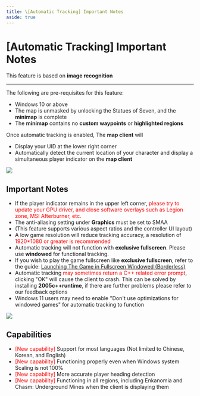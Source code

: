 ```yaml
---
title: \[Automatic Tracking] Important Notes
aside: true
---
```


# [Automatic Tracking] Important Notes

This feature is based on **image recognition**

---

The following are pre-requisites for this feature:

- Windows 10 or above
- The map is unmasked by unlocking the Statues of Seven, and the **minimap** is complete
- The **minimap** contains no **custom waypoints** or **highlighted regions**

Once automatic tracking is enabled, The **map client** will

- Display your UID at the lower right corner
- Automatically detect the current location of your character and display a simultaneous player indicator on the **map client**

![](./imgs/en/manual/auto-tracking/autotrackingegaged.png)

## Important Notes

- If the player indicator remains in the upper left corner, <span style="color: red">please try to update your GPU driver, and close software overlays such as Legion zone, MSI Afterburner, etc.</span>
- The anti-aliasing setting under **Graphics** must be set to SMAA
- (This feature supports various aspect ratios and the controller UI layout)
- A low game resolution will reduce tracking accuracy, a resolution of <span style="color: red">1920\*1080 or greater is recommended</span>
- Automatic tracking will not function with **exclusive fullscreen**. Please use **windowed** for functional tracking.
- If you wish to play the game fullscreen like **exclusive fullscreen**, refer to the guide: [Launching The Game in Fullscreen Windowed (Borderless)](../overlay-mode/Fullscreen-Windowed/Launching.md)
- Automatic tracking <span style="color: red">may sometimes return a C++ related error prompt</span>, clicking "OK" will cause the client to crash. This can be solved by installing **2005c++runtime**, if there are further problems please refer to our feedback options
- Windows 11 users may need to enable "Don't use optimizations for windowed games" for automatic tracking to function

![](./imgs/en/manual/auto-tracking/windowedoptimization.png)

## Capabilities

- <span style="color: red">[New capability]</span> Support for most languages (Not limited to Chinese, Korean, and English)
- <span style="color: red">[New capability]</span> Functioning properly even when Windows system Scaling is not 100%
- <span style="color: red">[New capability]</span> More accurate player heading detection
- <span style="color: red">[New capability]</span> Functioning in all regions, including Enkanomia and Chasm: Underground Mines when the client is displaying them
  ​
